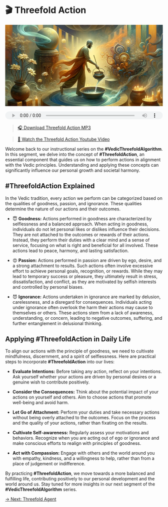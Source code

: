# 🎬 Threefold Action

![Threefold Action](../img/ins-threefold-action.png)

<audio src="https://indra.team/audio/indra/threefold-action.mp3" controls style="width:100%;height:25px"></audio>

> [🎧 Download Threefold Action MP3](https://indra.team/audio/indra/threefold-action.mp3)

> [🍿 Watch the Threefold Action Youtube Video](https://youtu.be/L5FOY1JJ9as)

Welcome back to our instructional series on the **#VedicThreefoldAlgorithm**. In this segment, we delve into the concept of **#ThreefoldAction**, an essential component that guides us on how to perform actions in alignment with the Vedic principles. Understanding and applying these concepts can significantly influence our personal growth and societal harmony.

## #ThreefoldAction Explained

In the Vedic tradition, every action we perform can be categorized based on the qualities of goodness, passion, and ignorance. These qualities determine the nature of our actions and their outcomes.

  - 😇 **Goodness:** Actions performed in goodness are characterized by selflessness and a balanced approach. When acting in goodness, individuals do not let personal likes or dislikes influence their decisions. They are not attached to the outcomes or rewards of their actions. Instead, they perform their duties with a clear mind and a sense of service, focusing on what is right and beneficial for all involved. These actions lead to peace, harmony, and lasting satisfaction.

  - 😍 **Passion:** Actions performed in passion are driven by ego, desire, and a strong attachment to results. Such actions often involve excessive effort to achieve personal goals, recognition, or rewards. While they may lead to temporary success or pleasure, they ultimately result in stress, dissatisfaction, and conflict, as they are motivated by selfish interests and controlled by personal biases.

  - 😈 **Ignorance:** Actions undertaken in ignorance are marked by delusion, carelessness, and a disregard for consequences. Individuals acting under ignorance often overlook the harm their actions may cause to themselves or others. These actions stem from a lack of awareness, understanding, or concern, leading to negative outcomes, suffering, and further entanglement in delusional thinking.

## Applying #ThreefoldAction in Daily Life

To align our actions with the principle of goodness, we need to cultivate mindfulness, discernment, and a spirit of selflessness. Here are practical steps to incorporate **#ThreefoldAction** into our lives:

  - **Evaluate Intentions:** Before taking any action, reflect on your intentions. Ask yourself whether your actions are driven by personal desires or a genuine wish to contribute positively.

  - **Consider the Consequences:** Think about the potential impact of your actions on yourself and others. Aim to choose actions that promote well-being and avoid harm.

  - **Let Go of Attachment:** Perform your duties and take necessary actions without being overly attached to the outcomes. Focus on the process and the quality of your actions, rather than fixating on the results.

  - **Cultivate Self-awareness:** Regularly assess your motivations and behaviors. Recognize when you are acting out of ego or ignorance and make conscious efforts to realign with principles of goodness.

  - **Act with Compassion:** Engage with others and the world around you with empathy, kindness, and a willingness to help, rather than from a place of judgement or indifference.

By practicing **#ThreefoldAction**, we move towards a more balanced and fulfilling life, contributing positively to our personal development and the world around us. Stay tuned for more insights in our next segment of the **#VedicThreefoldAlgorithm** series.

[→ Next: Threefold Agent](threefold-agent.md)
